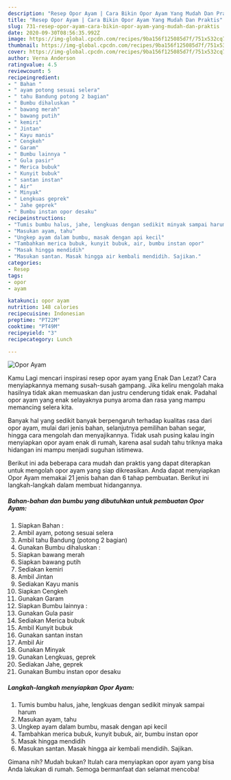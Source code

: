 ```yaml
---
description: "Resep Opor Ayam | Cara Bikin Opor Ayam Yang Mudah Dan Praktis"
title: "Resep Opor Ayam | Cara Bikin Opor Ayam Yang Mudah Dan Praktis"
slug: 731-resep-opor-ayam-cara-bikin-opor-ayam-yang-mudah-dan-praktis
date: 2020-09-30T08:56:35.992Z
image: https://img-global.cpcdn.com/recipes/9ba156f125085d7f/751x532cq70/opor-ayam-foto-resep-utama.jpg
thumbnail: https://img-global.cpcdn.com/recipes/9ba156f125085d7f/751x532cq70/opor-ayam-foto-resep-utama.jpg
cover: https://img-global.cpcdn.com/recipes/9ba156f125085d7f/751x532cq70/opor-ayam-foto-resep-utama.jpg
author: Verna Anderson
ratingvalue: 4.5
reviewcount: 5
recipeingredient:
- " Bahan "
- " ayam potong sesuai selera"
- " tahu Bandung potong 2 bagian"
- " Bumbu dihaluskan "
- " bawang merah"
- " bawang putih"
- " kemiri"
- " Jintan"
- " Kayu manis"
- " Cengkeh"
- " Garam"
- " Bumbu lainnya "
- " Gula pasir"
- " Merica bubuk"
- " Kunyit bubuk"
- " santan instan"
- " Air"
- " Minyak"
- " Lengkuas geprek"
- " Jahe geprek"
- " Bumbu instan opor desaku"
recipeinstructions:
- "Tumis bumbu halus, jahe, lengkuas dengan sedikit minyak sampai harum"
- "Masukan ayam, tahu"
- "Ungkep ayam dalam bumbu, masak dengan api kecil"
- "Tambahkan merica bubuk, kunyit bubuk, air, bumbu instan opor"
- "Masak hingga mendidih"
- "Masukan santan. Masak hingga air kembali mendidih. Sajikan."
categories:
- Resep
tags:
- opor
- ayam

katakunci: opor ayam 
nutrition: 148 calories
recipecuisine: Indonesian
preptime: "PT22M"
cooktime: "PT49M"
recipeyield: "3"
recipecategory: Lunch

---
```



![Opor Ayam](https://img-global.cpcdn.com/recipes/9ba156f125085d7f/751x532cq70/opor-ayam-foto-resep-utama.jpg)

Kamu Lagi mencari inspirasi resep opor ayam yang Enak Dan Lezat? Cara menyiapkannya memang susah-susah gampang. Jika keliru mengolah maka hasilnya tidak akan memuaskan dan justru cenderung tidak enak. Padahal opor ayam yang enak selayaknya punya aroma dan rasa yang mampu memancing selera kita.

Banyak hal yang sedikit banyak berpengaruh terhadap kualitas rasa dari opor ayam, mulai dari jenis bahan, selanjutnya pemilihan bahan segar, hingga cara mengolah dan menyajikannya. Tidak usah pusing kalau ingin menyiapkan opor ayam enak di rumah, karena asal sudah tahu triknya maka hidangan ini mampu menjadi suguhan istimewa.




Berikut ini ada beberapa cara mudah dan praktis yang dapat diterapkan untuk mengolah opor ayam yang siap dikreasikan. Anda dapat menyiapkan Opor Ayam memakai 21 jenis bahan dan 6 tahap pembuatan. Berikut ini langkah-langkah dalam membuat hidangannya.

<!--inarticleads1-->

##### Bahan-bahan dan bumbu yang dibutuhkan untuk pembuatan Opor Ayam:

1. Siapkan  Bahan :
1. Ambil  ayam, potong sesuai selera
1. Ambil  tahu Bandung (potong 2 bagian)
1. Gunakan  Bumbu dihaluskan :
1. Siapkan  bawang merah
1. Siapkan  bawang putih
1. Sediakan  kemiri
1. Ambil  Jintan
1. Sediakan  Kayu manis
1. Siapkan  Cengkeh
1. Gunakan  Garam
1. Siapkan  Bumbu lainnya :
1. Gunakan  Gula pasir
1. Sediakan  Merica bubuk
1. Ambil  Kunyit bubuk
1. Gunakan  santan instan
1. Ambil  Air
1. Gunakan  Minyak
1. Gunakan  Lengkuas, geprek
1. Sediakan  Jahe, geprek
1. Gunakan  Bumbu instan opor desaku




<!--inarticleads2-->

##### Langkah-langkah menyiapkan Opor Ayam:

1. Tumis bumbu halus, jahe, lengkuas dengan sedikit minyak sampai harum
1. Masukan ayam, tahu
1. Ungkep ayam dalam bumbu, masak dengan api kecil
1. Tambahkan merica bubuk, kunyit bubuk, air, bumbu instan opor
1. Masak hingga mendidih
1. Masukan santan. Masak hingga air kembali mendidih. Sajikan.




Gimana nih? Mudah bukan? Itulah cara menyiapkan opor ayam yang bisa Anda lakukan di rumah. Semoga bermanfaat dan selamat mencoba!
